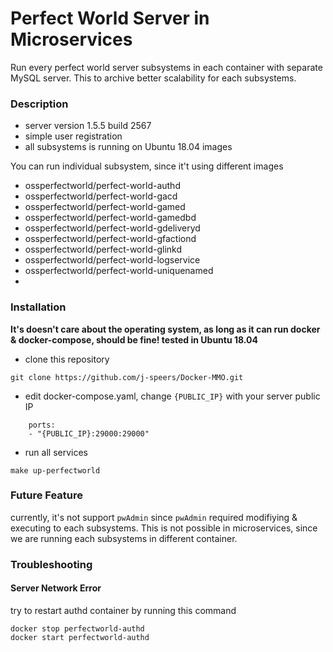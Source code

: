 # Perfect World Server in Microservices

Run every perfect world server subsystems in each container with separate MySQL server. This to archive better scalability for each subsystems.

### Description

- server version 1.5.5 build 2567
- simple user registration
- all subsystems is running on Ubuntu 18.04 images

You can run individual subsystem, since it't using different images

- ossperfectworld/perfect-world-authd
- ossperfectworld/perfect-world-gacd
- ossperfectworld/perfect-world-gamed
- ossperfectworld/perfect-world-gamedbd
- ossperfectworld/perfect-world-gdeliveryd
- ossperfectworld/perfect-world-gfactiond
- ossperfectworld/perfect-world-glinkd
- ossperfectworld/perfect-world-logservice
- ossperfectworld/perfect-world-uniquenamed
-

### Installation

**It's doesn't care about the operating system, as long as it can run docker & docker-compose, should be fine! tested in Ubuntu 18.04**

- clone this repository

```
git clone https://github.com/j-speers/Docker-MMO.git
```

- edit docker-compose.yaml, change `{PUBLIC_IP}` with your server public IP

```
    ports:
    - "{PUBLIC_IP}:29000:29000"
```

- run all services

```
make up-perfectworld
```

### Future Feature

currently, it's not support `pwAdmin` since `pwAdmin` required modifiying & executing to each subsystems. This is not possible in microservices, since we are running each subsystems in different container.

### Troubleshooting

#### Server Network Error

try to restart authd container by running this command

```
docker stop perfectworld-authd
docker start perfectworld-authd
```
